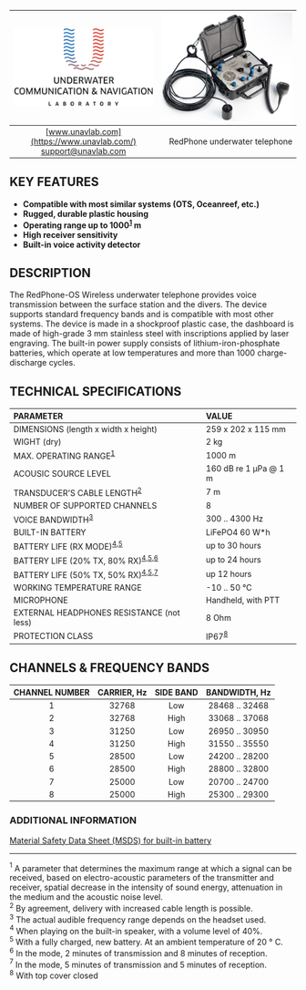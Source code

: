 | ![logo](/documentation/sm_logo.png) | ![logo](/documentation/redphone_os.png) |
| :---: | ---: |
| [www.unavlab.com](https://www.unavlab.com/) <br/> [support@unavlab.com](mailto:support@unavlab.com) | RedPhone underwater telephone |


## KEY FEATURES

* **Compatible with most similar systems (OTS, Oceanreef, etc.)**
* **Rugged, durable plastic housing**
* **Operating range up to 1000<sup>[1](#footnote1)</sup> m**
* **High receiver sensitivity**
* **Built-in voice activity detector**

## DESCRIPTION

The RedPhone-OS Wireless underwater telephone provides voice transmission between the surface station and the divers. The device supports standard frequency bands and is compatible with most other systems. The device is made in a shockproof plastic case, the dashboard is made of high-grade 3 mm stainless steel with inscriptions applied by laser engraving. The built-in power supply consists of lithium-iron-phosphate batteries, which operate at low temperatures and more than 1000 charge-discharge cycles.
  
<div style="page-break-after: always;"></div>

## TECHNICAL SPECIFICATIONS

| PARAMETER | VALUE |
| :--- | :--- |
| DIMENSIONS (length х width х height) | 259 x 202 x 115 mm |
| WIGHT (dry) | 2 kg |
| MAX. OPERATING RANGE<sup>[1](#footnote1)</sup> | 1000 m |
| ACOUSIC SOURCE LEVEL | 160 dB re 1 μPa @ 1 m |
| TRANSDUCER'S CABLE LENGTH<sup>[2](#footnote2)</sup> | 7 m |
| NUMBER OF SUPPORTED CHANNELS | 8 |
| VOICE BANDWIDTH<sup>[3](#footnote3)</sup> | 300 .. 4300 Hz |
| BUILT-IN BATTERY | LiFePO4 60 W\*h | 
| BATTERY LIFE (RX MODE)<sup>[4](#footnote4),[5](#footnote5)</sup> | up to 30 hours |
| BATTERY LIFE (20% TX, 80% RX)<sup>[4](#footnote4),[5](#footnote5),[6](#footnote6)</sup> | up to 24 hours |
| BATTERY LIFE (50% TX, 50% RX)<sup>[4](#footnote4),[5](#footnote5),[7](#footnote7)</sup> | up 12 hours |
| WORKING TEMPERATURE RANGE | -10 .. 50 °С |
| MICROPHONE | Handheld, with PTT |
| EXTERNAL HEADPHONES RESISTANCE (not less) | 8 Ohm |
| PROTECTION CLASS | IP67<sup>[8](#footnote8)</sup> |

## CHANNELS & FREQUENCY BANDS

| CHANNEL NUMBER | CARRIER, Hz | SIDE BAND | BANDWIDTH, Hz |
| :---: | :---: | :---: | :---: |
| 1 | 32768 | Low | 28468 .. 32468 |
| 2 | 32768 | High | 33068 .. 37068 |
| 3 | 31250 | Low | 26950 .. 30950 |
| 4 | 31250 | High | 31550 .. 35550 |
| 5 | 28500 | Low | 24200 .. 28200 |
| 6 | 28500 | High | 28800 .. 32800 |
| 7 | 25000 | Low | 20700 .. 24700 |
| 8 | 25000 | High | 25300 .. 29300 |

### ADDITIONAL INFORMATION

[Material Safety Data Sheet (MSDS) for built-in battery](\documentation\MSDS_BATLINK_LiFePO4_en.pdf)  

________________
<a name="footnote1"><sup>1</sup></a> A parameter that determines the maximum range at which a signal can be received, based on electro-acoustic parameters of the transmitter and receiver, spatial decrease in the intensity of sound energy, attenuation in the medium and the acoustic noise level.  
<a name="footnote2"><sup>2</sup></a> By agreement, delivery with increased cable length is possible.  
<a name="footnote3"><sup>3</sup></a> The actual audible frequency range depends on the headset used.  
<a name="footnote4"><sup>4</sup></a> When playing on the built-in speaker, with a volume level of 40%.  
<a name="footnote5"><sup>5</sup></a> With a fully charged, new battery. At an ambient temperature of 20 ° C.  
<a name="footnote6"><sup>6</sup></a> In the mode, 2 minutes of transmission and 8 minutes of reception.  
<a name="footnote7"><sup>7</sup></a> In the mode, 5 minutes of transmission and 5 minutes of reception.  
<a name="footnote8"><sup>8</sup></a> With top cover closed
